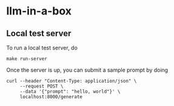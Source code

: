 # llm-in-a-box

## Local test server

To run a local test server, do

```
make run-server
```

Once the server is up, you can submit a sample prompt by doing

```
curl --header "Content-Type: application/json" \
     --request POST \
     --data '{"prompt": "hello, world"}' \
     localhost:8000/generate
```
